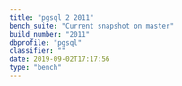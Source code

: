 ```yaml
---
title: "pgsql 2 2011"
bench_suite: "Current snapshot on master"
build_number: "2011"
dbprofile: "pgsql"
classifier: ""
date: 2019-09-02T17:17:56
type: "bench"
---
```

